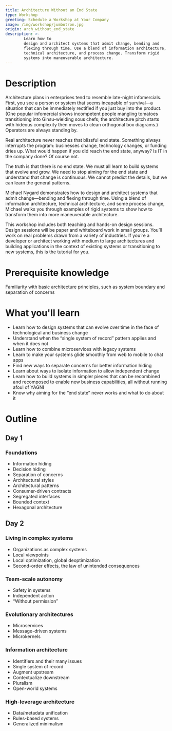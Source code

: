```yaml
---
title: Architecture Without an End State
type: Workshop
greeting: Schedule a Workshop at Your Company
image: /img/workshop/jumbotron.jpg
origin: arch_without_end_state
description: >-
        Learn how to
        design and architect systems that admit change, bending and
        flexing through time. Use a blend of information architecture,
        technical architecture, and process change. Transform rigid
        systems into maneuverable architecture.
---
```

# Description

Architecture plans in enterprises tend to resemble late-night infomercials. First, you see a person or system that seems incapable of survival—a situation that can be immediately rectified if you just buy into the product. (One popular infomercial shows incompetent people mangling tomatoes transitioning into Ginsu-wielding sous chefs; the architecture pitch starts with hideous complexity then moves to clean orthogonal box diagrams.) Operators are always standing by.

Real architecture never reaches that blissful end state. Something always interrupts the program: businesses change, technology changes, or funding dries up. What would happen if you did reach the end state, anyway? Is IT in the company done? Of course not.

The truth is that there is no end state. We must all learn to build systems that evolve and grow. We need to stop aiming for the end state and understand that change is continuous. We cannot predict the details, but we can learn the general patterns.

Michael Nygard demonstrates how to design and architect systems that admit change—bending and flexing through time. Using a blend of information architecture, technical architecture, and some process change, Michael walks you through examples of rigid systems to show how to transform them into more maneuverable architecture.

This workshop includes both teaching and hands-on design sessions. Design sessions will be paper and whiteboard work in small groups. You’ll work on real problems drawn from a variety of industries. If you’re a developer or architect working with medium to large architectures and building applications in the context of existing systems or transitioning to new systems, this is the tutorial for you.


# Prerequisite knowledge

Familiarity with basic architecture principles, such as system boundary and separation of concerns

# What you'll learn

* Learn how to design systems that can evolve over time in the face of technological and business change
* Understand when the “single system of record” pattern applies and when it does not
* Learn how to combine microservices with legacy systems
* Learn to make your systems glide smoothly from web to mobile to chat apps
* Find new ways to separate concerns for better information hiding
* Learn about ways to isolate information to allow independent change
* Learn how to build systems in simpler pieces that can be recombined and recomposed to enable new business capabilities, all without running afoul of YAGNI
* Know why aiming for the “end state” never works and what to do about it

# Outline

## Day 1

### Foundations

* Information hiding
* Decision hiding
* Separation of concerns
* Architectural styles
* Architectural patterns
* Consumer-driven contracts
* Segregated interfaces
* Bounded context
* Hexagonal architecture

## Day 2

### Living in complex systems

* Organizations as complex systems
* Local viewpoints
* Local optimization, global deoptimization
* Second-order effects, the law of unintended consequences

### Team-scale autonomy
* Safety in systems
* Independent action
* “Without permission”

### Evolutionary architectures
* Microservices
* Message-driven systems
* Microkernels

### Information architecture
* Identifiers and their many issues
* Single system of record
* Augment upstream
* Contextualize downstream
* Pluralism
* Open-world systems

### High-leverage architecture
* Data/metadata unification
* Rules-based systems
* Generalized minimalism
